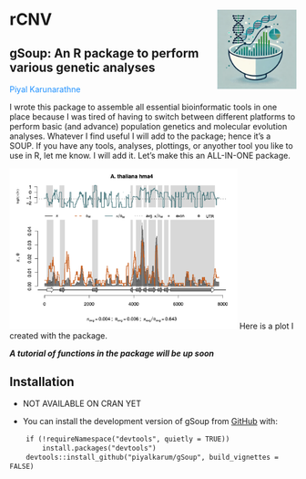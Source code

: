 # rCNV <img src='inst/gSoup_logo.png' align='right' height='139' />

## gSoup: An R package to perform various genetic analyses

<span style="color: dodgerblue;">Piyal Karunarathne</span>

I wrote this package to assemble all essential bioinformatic tools in
one place because I was tired of having to switch between different
platforms to perform basic (and advance) population genetics and
molecular evolution analyses. Whatever I find useful I will add to the
package; hence it’s a SOUP. If you have any tools, analyses, plottings,
or anyother tool you like to use in R, let me know. I will add it. Let’s
make this an ALL-IN-ONE package.

<img src="inst/Athaliana_plot_exmaple.png" width="400" /> Here is a plot
I created with the package.

***A tutorial of functions in the package will be up soon***

## Installation

-   NOT AVAILABLE ON CRAN YET

-   You can install the development version of gSoup from
    [GitHub](https://github.com/) with:

<!-- -->

        if (!requireNamespace("devtools", quietly = TRUE)) 
            install.packages("devtools") 
        devtools::install_github("piyalkarum/gSoup", build_vignettes = FALSE)
